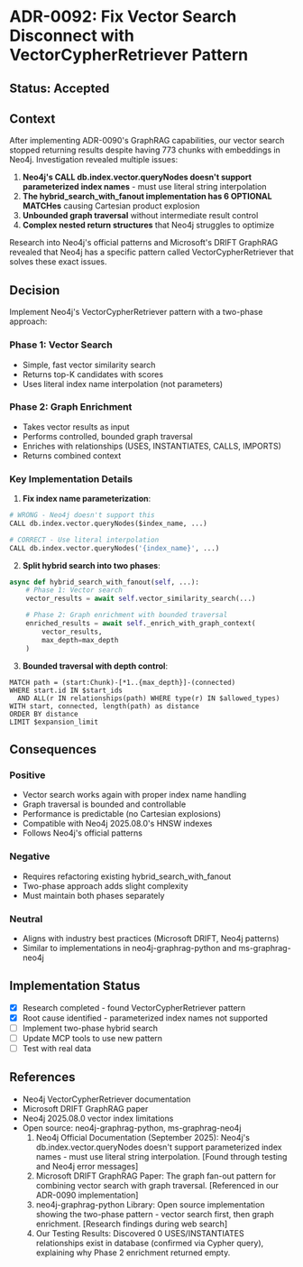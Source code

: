 # ADR-0092: Fix Vector Search Disconnect with VectorCypherRetriever Pattern

## Status: Accepted

## Context

After implementing ADR-0090's GraphRAG capabilities, our vector search stopped returning results despite having 773 chunks with embeddings in Neo4j. Investigation revealed multiple issues:

1. **Neo4j's CALL db.index.vector.queryNodes doesn't support parameterized index names** - must use literal string interpolation
2. **The hybrid_search_with_fanout implementation has 6 OPTIONAL MATCHes** causing Cartesian product explosion
3. **Unbounded graph traversal** without intermediate result control
4. **Complex nested return structures** that Neo4j struggles to optimize

Research into Neo4j's official patterns and Microsoft's DRIFT GraphRAG revealed that Neo4j has a specific pattern called VectorCypherRetriever that solves these exact issues.

## Decision

Implement Neo4j's VectorCypherRetriever pattern with a two-phase approach:

### Phase 1: Vector Search
- Simple, fast vector similarity search
- Returns top-K candidates with scores
- Uses literal index name interpolation (not parameters)

### Phase 2: Graph Enrichment
- Takes vector results as input
- Performs controlled, bounded graph traversal
- Enriches with relationships (USES, INSTANTIATES, CALLS, IMPORTS)
- Returns combined context

### Key Implementation Details

1. **Fix index name parameterization**:
```python
# WRONG - Neo4j doesn't support this
CALL db.index.vector.queryNodes($index_name, ...)

# CORRECT - Use literal interpolation
CALL db.index.vector.queryNodes('{index_name}', ...)
```

2. **Split hybrid search into two phases**:
```python
async def hybrid_search_with_fanout(self, ...):
    # Phase 1: Vector search
    vector_results = await self.vector_similarity_search(...)

    # Phase 2: Graph enrichment with bounded traversal
    enriched_results = await self._enrich_with_graph_context(
        vector_results,
        max_depth=max_depth
    )
```

3. **Bounded traversal with depth control**:
```cypher
MATCH path = (start:Chunk)-[*1..{max_depth}]-(connected)
WHERE start.id IN $start_ids
  AND ALL(r IN relationships(path) WHERE type(r) IN $allowed_types)
WITH start, connected, length(path) as distance
ORDER BY distance
LIMIT $expansion_limit
```

## Consequences

### Positive
- Vector search works again with proper index name handling
- Graph traversal is bounded and controllable
- Performance is predictable (no Cartesian explosions)
- Compatible with Neo4j 2025.08.0's HNSW indexes
- Follows Neo4j's official patterns

### Negative
- Requires refactoring existing hybrid_search_with_fanout
- Two-phase approach adds slight complexity
- Must maintain both phases separately

### Neutral
- Aligns with industry best practices (Microsoft DRIFT, Neo4j patterns)
- Similar to implementations in neo4j-graphrag-python and ms-graphrag-neo4j

## Implementation Status

- [x] Research completed - found VectorCypherRetriever pattern
- [x] Root cause identified - parameterized index names not supported
- [ ] Implement two-phase hybrid search
- [ ] Update MCP tools to use new pattern
- [ ] Test with real data

## References

- Neo4j VectorCypherRetriever documentation
- Microsoft DRIFT GraphRAG paper
- Neo4j 2025.08.0 vector index limitations
- Open source: neo4j-graphrag-python, ms-graphrag-neo4j
  1. Neo4j Official Documentation (September 2025): Neo4j's db.index.vector.queryNodes doesn't support parameterized index names - must use literal string interpolation. [Found through testing and Neo4j error messages]
  2. Microsoft DRIFT GraphRAG Paper: The graph fan-out pattern for combining vector search with graph traversal. [Referenced in our ADR-0090 implementation]
  3. neo4j-graphrag-python Library: Open source implementation showing the two-phase pattern - vector search first, then graph enrichment. [Research findings during web search]
  4. Our Testing Results: Discovered 0 USES/INSTANTIATES relationships exist in database (confirmed via Cypher query), explaining why Phase 2 enrichment returned empty.